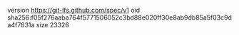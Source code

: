 version https://git-lfs.github.com/spec/v1
oid sha256:f05f276aaba764f5771506052c3bd88e020ff30e8ab9db85a5f03c9da4f7631a
size 23326
